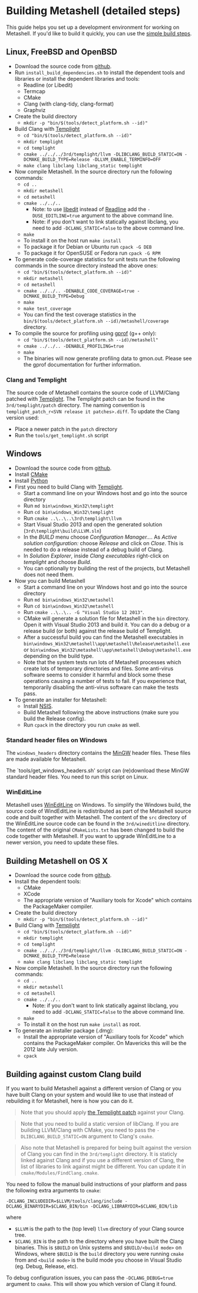 # Building Metashell (detailed steps)

This guide helps you set up a development environment for working on Metashell.
If you'd like to build it quickly, you can use the
[simple build steps](../getting_metashell/build/index.html).

## Linux, FreeBSD and OpenBSD

* Download the source code from [github](http://github.com/metashell/metashell).
* Run `install_build_dependencies.sh` to install the dependent tools and
  libraries or install the dependent libraries and tools:
    * Readline (or Libedit)
    * Termcap
    * CMake
    * Clang (with clang-tidy, clang-format)
    * Graphviz
* Create the build directory
    * `mkdir -p "bin/$(tools/detect_platform.sh --id)"`
* Build Clang with [Templight](https://github.com/mikael-s-persson/templight)
    * `cd "bin/$(tools/detect_platform.sh --id)"`
    * `mkdir templight`
    * `cd templight`
    * `cmake ../../../3rd/templight/llvm -DLIBCLANG_BUILD_STATIC=ON -DCMAKE_BUILD_TYPE=Release -DLLVM_ENABLE_TERMINFO=OFF`
    * `make clang libclang libclang_static templight`
* Now compile Metashell. In the source directory run the following commands:
    * `cd ..`
    * `mkdir metashell`
    * `cd metashell`
    * `cmake ../../..`
        * Note: to use
          [libedit](http://thrysoee.dk/editline/) instead
          of [Readline](http://cnswww.cns.cwru.edu/php/chet/readline/rltop.html)
          add the `-DUSE_EDITLINE=true` argument to the above command line.
        * Note: if you don't want to link statically against libclang, you need to
          add `-DCLANG_STATIC=false` to the above command line.
    * `make`
    * To install it on the host run `make install`
    * To package it for Debian or Ubuntu run `cpack -G DEB`
    * To package it for OpenSUSE or Fedora run `cpack -G RPM`
* To generate code-coverage statistics for unit tests run the following commands
  in the source directory instead the above ones:
    * `cd "bin/$(tools/detect_platform.sh --id)"`
    * `mkdir metashell`
    * `cd metashell`
    * `cmake ../../.. -DENABLE_CODE_COVERAGE=true -DCMAKE_BUILD_TYPE=Debug`
    * `make`
    * `make test_coverage`
    * You can find the test coverage statistics in the `bin/$(tools/detect_platform.sh --id)/metashell/coverage` directory.
* To compile the source for profiling using
  [gprof](https://www.cs.utah.edu/dept/old/texinfo/as/gprof.html) (g++ only):
    * `cd "bin/$(tools/detect_platform.sh --id)/metashell"`
    * `cmake ../../.. -DENABLE_PROFILING=true`
    * `make`
    * The binaries will now generate profiling data to gmon.out.
      Please see the gprof documentation for further information.

### Clang and Templight

The source code of Metashell contains the source code of LLVM/Clang patched with
[Templight](https://github.com/mikael-s-persson/templight). The Templight patch
can be found in the `3rd/templight/patch` directory. The naming convention is
`templight_patch_r<SVN release it patches>.diff`. To update the Clang version
used:

* Place a newer patch in the `patch` directory
* Run the `tools/get_templight.sh` script

## Windows

* Download the source code from [github](http://github.com/metashell/metashell).
* Install [CMake](http://cmake.org/)
* Install [Python](https://www.python.org/downloads/)
* First you need to build Clang with
  [Templight](https://github.com/mikael-s-persson/templight).
    * Start a command line on your Windows host and go into the source directory
    * Run `md bin\windows_Win32\templight`
    * Run `cd bin\windows_Win32\templight`
    * Run `cmake ..\..\..\3rd\templight\llvm`
    * Start Visual Studio 2013 and open the generated solution
      (`3rd\templight\build\LLVM.sln`)
    * In the _BUILD_ menu choose _Configuration Manager..._. As
      _Active solution configuration:_ choose _Release_ and click on _Close_.
      This is needed to do a release instead of a debug build of Clang.
    * In _Solution Explorer_, inside _Clang executables_ right-click on
      _templight_ and choose _Build_.
    * You can optionally try building the rest of the projects, but Metashell
      does not need them.
* Now you can build Metashell
    * Start a command line on your Windows host and go into the source directory
    * Run `md bin\windows_Win32\metashell`
    * Run `cd bin\windows_Win32\metashell`
    * Run `cmake ..\..\.. -G "Visual Studio 12 2013"`.
    * CMake will generate a solution file for Metashell in the `bin` directory.
      Open it with Visual Studio 2013 and build it. You can do a debug or a
      release build (or both) against the release build of Templight.
    * After a successful build you can find the Metashell executables in
      `bin\windows_Win32\metashell\app\metashell\Release\metashell.exe` or
      `bin\windows_Win32\metashell\app\metashell\Debug\metashell.exe` depending on the build type.
    * Note that the system tests run lots of Metashell processes which create
      lots of temporary directories and files. Some anti-virus software seems to
      consider it harmful and block some these operations causing a number of
      tests to fail. If you experience that, temporarily disabling the
      anti-virus software can make the tests pass.
* To generate an installer for Metashell:
    * Install [NSIS](http://nsis.sourceforge.net).
    * Build Metashell following the above instructions (make sure you build the
      Release config).
    * Run `cpack` in the directory you run `cmake` as well.

### Standard header files on Windows

The `windows_headers` directory contains the [MinGW](http://mingw.org/) header
files. These files are made available for Metashell.

The `tools/get_windows_headers.sh' script can (re)download these MinGW standard
header files. You need to run this script on Linux.

### WinEditLine

Metashell uses [WinEditLine](http://mingweditline.sourceforge.net/) on Windows.
To simplify the Windows build, the source code of WindEditLine is redistributed
as part of the Metashell source code and built together with Metashell.
The content of the `src` directory of the WinEditLine source code can be found
in the `3rd/wineditline` directory. The content of the original `CMakeLists.txt`
has been changed to build the code together with Metashell. If you want to
upgrade WinEditLine to a newer version, you need to update these files.

## Building Metashell on OS X

* Download the source code from [github](http://github.com/metashell/metashell).
* Install the dependent tools:
    * CMake
    * XCode
    * The appropriate version of "Auxiliary tools for Xcode" which contains the
      PackageMaker compiler.
* Create the build directory
    * `mkdir -p "bin/$(tools/detect_platform.sh --id)"`
* Build Clang with [Templight](https://github.com/mikael-s-persson/templight)
    * `cd "bin/$(tools/detect_platform.sh --id)"`
    * `mkdir templight`
    * `cd templight`
    * `cmake ../../../3rd/templight/llvm -DLIBCLANG_BUILD_STATIC=ON -DCMAKE_BUILD_TYPE=Release`
    * `make clang libclang libclang_static templight`
* Now compile Metashell. In the source directory run the following commands:
    * `cd ..`
    * `mkdir metashell`
    * `cd metashell`
    * `cmake ../../..`
        * Note: if you don't want to link statically against libclang, you need to
          add `-DCLANG_STATIC=false` to the above command line.
    * `make`
    * To install it on the host run `make install` as root.
* To generate an installer package (.dmg):
    * Install the appropriate version of "Auxiliary tools for Xcode" which
      contains the PackageMaker compiler. On Mavericks this will be the 2012
      late July version.
    * `cpack`

## Building against custom Clang build

If you want to build Metashell against a different version of Clang or you have
built Clang on your system and would like to use that instead of rebuilding it
for Metashell, here is how you can do it.

> Note that you should apply [the Templight
> patch](https://github.com/mikael-s-persson/templight) against your Clang.

> Note that you need to build a static version of libClang. If you are building
> LLVM/Clang with CMake, you need to pass the `-DLIBCLANG_BUILD_STATIC=ON`
> argument to Clang's `cmake`.

> Also note that Metashell is prepared for being built against the version of
> Clang you can find in the `3rd/templight` directory. It is staticly linked
> against Clang and if you use a different version of Clang, the list of
> libraries to link against might be different. You can update it in
> `cmake/Modules/FindClang.cmake`.

You need to follow the manual build instructions of your platform and pass the
following extra arguments to `cmake`:

```
-DCLANG_INCLUDEDIR=$LLVM/tools/clang/include -DCLANG_BINARYDIR=$CLANG_BIN/bin -DCLANG_LIBRARYDIR=$CLANG_BIN/lib
```

where

* `$LLVM` is the path to the (top level) `llvm` directory of your Clang source
  tree.
* `$CLANG_BIN` is the path to the directory where you have built the Clang
  binaries. This is `$BUILD` on Unix systems and `$BUILD/<build mode>` on
  Windows, where `$BUILD` is the `build` directory you were running `cmake` from
  and `<build mode>` is the build mode you choose in Visual Studio (eg. Debug,
  Release, etc).

To debug configuration issues, you can pass the `-DCLANG_DEBUG=true` argument to
`cmake`. This will show you which version of Clang it found.

<p>&nbsp;</p>


